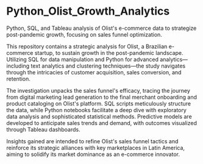 # Python_Olist_Growth_Analytics
Python, SQL, and Tableau analysis of Olist's e-commerce data to strategize post-pandemic growth, focusing on sales funnel optimization.

This repository contains a strategic analysis for Olist, a Brazilian e-commerce startup, to sustain growth in the post-pandemic landscape. Utilizing SQL for data manipulation and Python for advanced analytics—including text analytics and clustering techniques—the study navigates through the intricacies of customer acquisition, sales conversion, and retention.

The investigation unpacks the sales funnel's efficacy, tracing the journey from digital marketing lead generation to the final merchant onboarding and product cataloging on Olist's platform. SQL scripts meticulously structure the data, while Python notebooks facilitate a deep dive with exploratory data analysis and sophisticated statistical methods. Predictive models are developed to anticipate sales trends and demand, with outcomes visualized through Tableau dashboards.

Insights gained are intended to refine Olist's sales funnel tactics and reinforce its strategic alliances with key marketplaces in Latin America, aiming to solidify its market dominance as an e-commerce innovator.
